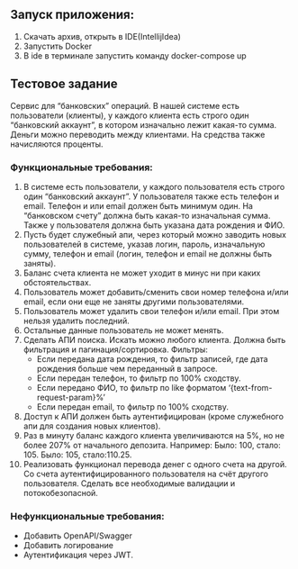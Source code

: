 <h2>Запуск приложения:</h2>
<ol>
    <li>
        Скачать архив, открыть в IDE(IntellijIdea)
    </li>
    <li>
        Запустить Docker
    </li>
    <li>
        В ide в терминале запустить команду docker-compose up
    </li>
</ol>

<h2>Тестовое задание</h2>
Сервис для “банковских” операций. В нашей системе есть пользователи (клиенты), у каждого клиента
есть строго один “банковский аккаунт”, в котором изначально лежит какая-то сумма. Деньги можно переводить между
клиентами. На средства также начисляются проценты.

<h3>Функциональные требования:</h3>
<ol>
    <li>
        В системе есть пользователи, у каждого пользователя есть строго один “банковский аккаунт”. У пользователя также есть телефон и email. Телефон и или email должен быть минимум один. На “банковском счету” должна быть какая-то изначальная сумма. Также у пользователя должна быть указана дата рождения и ФИО. 
    </li>
    <li>
        Пусть будет служебный апи, через который можно заводить новых пользователей в системе, указав логин, пароль, изначальную сумму, телефон и email (логин, телефон и email не должны быть заняты). 
    </li>
    <li>
        Баланс счета клиента не может уходит в минус ни при каких обстоятельствах.
    </li>
    <li>
    Пользователь может добавить/сменить свои номер телефона и/или email, если они еще не заняты другими пользователями. 
    </li>
    <li>
    Пользователь может удалить свои телефон и/или email. При этом нельзя удалить последний. 
    </li>
    <li>
    Остальные данные пользователь не может менять. 
    </li>
    <li>
    Сделать АПИ поиска. Искать можно любого клиента. Должна быть фильтрация и пагинация/сортировка. Фильтры:
        <ul>
            <li>
                Если передана дата рождения, то фильтр записей, где дата рождения больше чем переданный в запросе.
            </li>
            <li>
                Если передан телефон, то фильтр по 100% сходству.
            </li>
            <li>
                Если передано ФИО, то фильтр по like форматом ‘{text-from-request-param}%’
            </li>
            <li>
                Если передан email, то фильтр по 100% сходству. 
            </li>
        </ul>
    </li>
    <li>
        Доступ к АПИ должен быть аутентифицирован (кроме служебного апи для создания новых клиентов).
    </li>
    <li>
        Раз в минуту баланс каждого клиента увеличиваются на 5%, но не более 207% от начального депозита.
        Например:
        Было: 100, стало: 105.
        Было: 105, стало:110.25. 
    </li>
    <li>
        Реализовать функционал перевода денег с одного счета на другой. Со счета аутентифицированного пользователя на счёт другого пользователя. Сделать все необходимые валидации и потокобезопасной.
    </li>
</ol>

<h3>Нефункциональные требования:</h3>
<ul>
    <li>
        Добавить OpenAPI/Swagger
    </li>
    <li>
        Добавить логирование
    </li>
    <li>
        Аутентификация через JWT.
    </li>
</ul>

